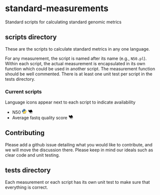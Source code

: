 # standard-measurements
Standard scripts for calculating standard genomic metrics

## scripts directory

These are the scripts to calculate standard metrics in any one language.

For any measurement, the script is named after its name (e.g., `N50.pl`). Within each script, the actual measurement is encapsulated in its own function which could be used in another script. The measurement function should be well commented.  There is at least one unit test per script in the tests directory.

### Current scripts

Language icons appear next to each script to indicate availability

* N50 ![python](images/python_icon.png) ![perl](images/perl_icon.png)
* Average fastq quality score ![perl](images/perl_icon.png)

## Contributing

Please add a github issue detailing what you would like to contribute, and we will move the discussion there. Please keep in mind our ideals such as clear code and unit testing.

## tests directory

Each measurement or each script has its own unit test to make sure that everything is correct.
